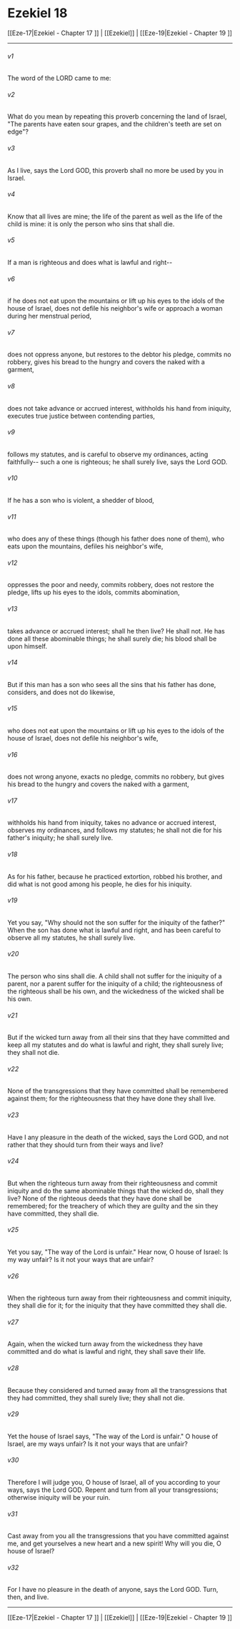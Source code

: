 # Ezekiel 18

[[Eze-17|Ezekiel - Chapter 17 ]] | [[Ezekiel]] | [[Eze-19|Ezekiel - Chapter 19 ]]
***

###### v1
The word of the LORD came to me:
###### v2
What do you mean by repeating this proverb concerning the land of Israel, "The parents have eaten sour grapes, and the children's teeth are set on edge"?
###### v3
As I live, says the Lord GOD, this proverb shall no more be used by you in Israel.
###### v4
Know that all lives are mine; the life of the parent as well as the life of the child is mine: it is only the person who sins that shall die.
###### v5
If a man is righteous and does what is lawful and right--
###### v6
if he does not eat upon the mountains or lift up his eyes to the idols of the house of Israel, does not defile his neighbor's wife or approach a woman during her menstrual period,
###### v7
does not oppress anyone, but restores to the debtor his pledge, commits no robbery, gives his bread to the hungry and covers the naked with a garment,
###### v8
does not take advance or accrued interest, withholds his hand from iniquity, executes true justice between contending parties,
###### v9
follows my statutes, and is careful to observe my ordinances, acting faithfully-- such a one is righteous; he shall surely live, says the Lord GOD.
###### v10
If he has a son who is violent, a shedder of blood,
###### v11
who does any of these things (though his father does none of them), who eats upon the mountains, defiles his neighbor's wife,
###### v12
oppresses the poor and needy, commits robbery, does not restore the pledge, lifts up his eyes to the idols, commits abomination,
###### v13
takes advance or accrued interest; shall he then live? He shall not. He has done all these abominable things; he shall surely die; his blood shall be upon himself.
###### v14
But if this man has a son who sees all the sins that his father has done, considers, and does not do likewise,
###### v15
who does not eat upon the mountains or lift up his eyes to the idols of the house of Israel, does not defile his neighbor's wife,
###### v16
does not wrong anyone, exacts no pledge, commits no robbery, but gives his bread to the hungry and covers the naked with a garment,
###### v17
withholds his hand from iniquity, takes no advance or accrued interest, observes my ordinances, and follows my statutes; he shall not die for his father's iniquity; he shall surely live.
###### v18
As for his father, because he practiced extortion, robbed his brother, and did what is not good among his people, he dies for his iniquity.
###### v19
Yet you say, "Why should not the son suffer for the iniquity of the father?" When the son has done what is lawful and right, and has been careful to observe all my statutes, he shall surely live.
###### v20
The person who sins shall die. A child shall not suffer for the iniquity of a parent, nor a parent suffer for the iniquity of a child; the righteousness of the righteous shall be his own, and the wickedness of the wicked shall be his own.
###### v21
But if the wicked turn away from all their sins that they have committed and keep all my statutes and do what is lawful and right, they shall surely live; they shall not die.
###### v22
None of the transgressions that they have committed shall be remembered against them; for the righteousness that they have done they shall live.
###### v23
Have I any pleasure in the death of the wicked, says the Lord GOD, and not rather that they should turn from their ways and live?
###### v24
But when the righteous turn away from their righteousness and commit iniquity and do the same abominable things that the wicked do, shall they live? None of the righteous deeds that they have done shall be remembered; for the treachery of which they are guilty and the sin they have committed, they shall die.
###### v25
Yet you say, "The way of the Lord is unfair." Hear now, O house of Israel: Is my way unfair? Is it not your ways that are unfair?
###### v26
When the righteous turn away from their righteousness and commit iniquity, they shall die for it; for the iniquity that they have committed they shall die.
###### v27
Again, when the wicked turn away from the wickedness they have committed and do what is lawful and right, they shall save their life.
###### v28
Because they considered and turned away from all the transgressions that they had committed, they shall surely live; they shall not die.
###### v29
Yet the house of Israel says, "The way of the Lord is unfair." O house of Israel, are my ways unfair? Is it not your ways that are unfair?
###### v30
Therefore I will judge you, O house of Israel, all of you according to your ways, says the Lord GOD. Repent and turn from all your transgressions; otherwise iniquity will be your ruin.
###### v31
Cast away from you all the transgressions that you have committed against me, and get yourselves a new heart and a new spirit! Why will you die, O house of Israel?
###### v32
For I have no pleasure in the death of anyone, says the Lord GOD. Turn, then, and live.

***

[[Eze-17|Ezekiel - Chapter 17 ]] | [[Ezekiel]] | [[Eze-19|Ezekiel - Chapter 19 ]]
